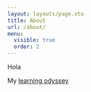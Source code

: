 ```yaml
---
layout: layouts/page.vto
title: About
url: /about/
menu:
  visible: true
  order: 2
---
```

Hola

My [learning odyssey](/learning-odyssey/)
